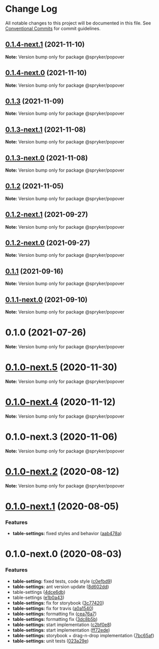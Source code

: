 # Change Log

All notable changes to this project will be documented in this file.
See [Conventional Commits](https://conventionalcommits.org) for commit guidelines.

## [0.1.4-next.1](https://github.com/spryker/ui-components/compare/@spryker/popover@0.1.3...@spryker/popover@0.1.4-next.1) (2021-11-10)

**Note:** Version bump only for package @spryker/popover





## [0.1.4-next.0](https://github.com/spryker/zed-gui/compare/@spryker/popover@0.1.2-next.1...@spryker/popover@0.1.4-next.0) (2021-11-10)

**Note:** Version bump only for package @spryker/popover





## [0.1.3](https://github.com/spryker/ui-components/compare/@spryker/popover@0.1.3-next.1...@spryker/popover@0.1.3) (2021-11-09)

**Note:** Version bump only for package @spryker/popover





## [0.1.3-next.1](https://github.com/spryker/ui-components/compare/@spryker/popover@0.1.2...@spryker/popover@0.1.3-next.1) (2021-11-08)

**Note:** Version bump only for package @spryker/popover





## [0.1.3-next.0](https://github.com/spryker/zed-gui/compare/@spryker/popover@0.1.2-next.1...@spryker/popover@0.1.3-next.0) (2021-11-08)

**Note:** Version bump only for package @spryker/popover





## [0.1.2](https://github.com/spryker/ui-components/compare/@spryker/popover@0.1.2-next.1...@spryker/popover@0.1.2) (2021-11-05)

**Note:** Version bump only for package @spryker/popover





## [0.1.2-next.1](https://github.com/spryker/ui-components/compare/@spryker/popover@0.1.1...@spryker/popover@0.1.2-next.1) (2021-09-27)

**Note:** Version bump only for package @spryker/popover





## [0.1.2-next.0](https://github.com/spryker/zed-gui/compare/@spryker/popover@0.1.0...@spryker/popover@0.1.2-next.0) (2021-09-27)

**Note:** Version bump only for package @spryker/popover





## [0.1.1](https://github.com/spryker/ui-components/compare/@spryker/popover@0.1.1-next.0...@spryker/popover@0.1.1) (2021-09-16)

**Note:** Version bump only for package @spryker/popover





## [0.1.1-next.0](https://github.com/spryker/ui-components/compare/@spryker/popover@0.1.0...@spryker/popover@0.1.1-next.0) (2021-09-10)

**Note:** Version bump only for package @spryker/popover





# 0.1.0 (2021-07-26)

**Note:** Version bump only for package @spryker/popover





# [0.1.0-next.5](https://github.com/spryker/ui-components/compare/@spryker/popover@0.1.0-next.4...@spryker/popover@0.1.0-next.5) (2020-11-30)

**Note:** Version bump only for package @spryker/popover





# [0.1.0-next.4](https://github.com/spryker/ui-components/compare/@spryker/popover@0.1.0-next.3...@spryker/popover@0.1.0-next.4) (2020-11-12)

**Note:** Version bump only for package @spryker/popover





# 0.1.0-next.3 (2020-11-06)

**Note:** Version bump only for package @spryker/popover





# [0.1.0-next.2](https://github.com/spryker/ui-components/compare/@spryker/popover@0.1.0-next.1...@spryker/popover@0.1.0-next.2) (2020-08-12)

**Note:** Version bump only for package @spryker/popover





# [0.1.0-next.1](https://github.com/spryker/ui-components/compare/@spryker/popover@0.1.0-next.0...@spryker/popover@0.1.0-next.1) (2020-08-05)


### Features

* **table-settings:** fixed styles and behavior ([aab478a](https://github.com/spryker/ui-components/commit/aab478afae467447439ed318aa06c55144cd6bf5))





# 0.1.0-next.0 (2020-08-03)


### Features

* **table-setting:** fixed tests, code style ([c0efbd9](https://github.com/spryker/ui-components/commit/c0efbd91b548df101953f8c6176fd0fecc2696f8))
* **table-settings:** ant version update ([8d602dd](https://github.com/spryker/ui-components/commit/8d602dd90d90ea6e1be316bf12511a0b636b6864))
* table-settings ([4dce6db](https://github.com/spryker/ui-components/commit/4dce6dbfc046ad6fa72e072222868183b217390c))
* table-settings ([e1b0a43](https://github.com/spryker/ui-components/commit/e1b0a433e9f0a42b12666c7ba89b6a11822e8f0b))
* **table-settings:** fix for storybook ([3c77420](https://github.com/spryker/ui-components/commit/3c77420b949aee60776a90c86d0457e0598fe59b))
* **table-settings:** fix for travis ([a0a1540](https://github.com/spryker/ui-components/commit/a0a1540f369b27dea1704ac0262dcf08b3481eb9))
* **table-settings:** formatting fix ([cea76a7](https://github.com/spryker/ui-components/commit/cea76a72122cc67c8f120b497e8d5869f53b225c))
* **table-settings:** formatting fix ([3dc8b5b](https://github.com/spryker/ui-components/commit/3dc8b5b181845563b0d327f184f9d2c6cc027b7b))
* **table-settings:** start implementation ([c2bf0e8](https://github.com/spryker/ui-components/commit/c2bf0e8530de75bac4f29a3c5d9d849ce4175960))
* **table-settings:** start implementation ([ff72ede](https://github.com/spryker/ui-components/commit/ff72edefb0b79c9573ba3d8daaffb51a9b431cb5))
* **table-settings:** storybook + drag-n-drop implementation ([7bc65af](https://github.com/spryker/ui-components/commit/7bc65afa992bd248f811c88a8ce305cd86e54ef1))
* **table-settings:** unit tests ([023a29e](https://github.com/spryker/ui-components/commit/023a29eed3415364877a87d4e64db47c57833588))
